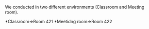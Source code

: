 We conducted in two different environments (Classroom and Meeting room).

   *Classroom=>Room 421
   *Meetidng room=>Room 422
  

